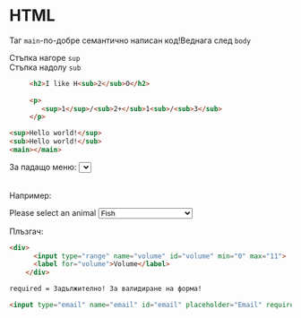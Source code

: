 # HTML

Таг `main`-по-добре семантично написан код!Веднага след `body`

Стъпка нагоре `sup`  
Стъпка надолу `sub`   

```html
     <h2>I like H<sub>2</sub>O</h2>
    
     <p>
        <sup>1</sup>/<sub>2+</sub>1<sub>/<sub>3</sub>
     </p>

<sup>Hello world!</sup>
<sub>Hello world!</sub>
<main></main>

```
За падащо меню:
<select name="pets" id="pet-select">
<option></option>
Например:
 <p>
    <label for="animal">Please select an animal</label>
        <select name="pets" id="pets">
           <option value="" >Please choose an option</option> 
           <option value="fish" selected>Fish</option>
           <option value="cat">Cat</option>
           <option value="dog">Dog</option>
           <option value="horse">Horse</option>
        </select>
    </p>  



Плъзгач:
```html
<div>
      <input type="range" name="volume" id="volume" min="0" max="11">
      <label for="volume">Volume</label>
    </div>

required = Задължително! За валидиране на форма!

<input type="email" name="email" id="email" placeholder="Email" required /> 
```